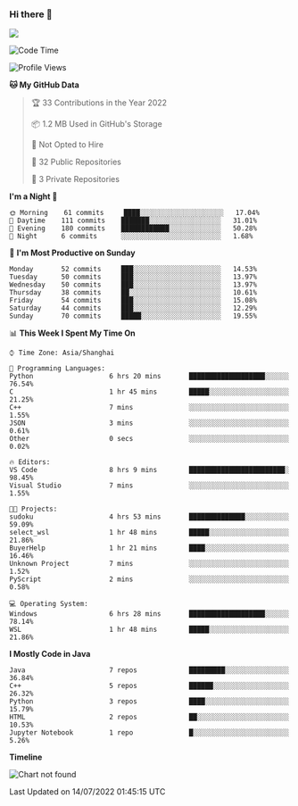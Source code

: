 ### Hi there 👋

<!--
**zhou-ning/zhou-ning** is a ✨ _special_ ✨ repository because its `README.md` (this file) appears on your GitHub profile.

Here are some ideas to get you started:

- 🔭 I’m currently working on ...
- 🌱 I’m currently learning ...
- 👯 I’m looking to collaborate on ...
- 🤔 I’m looking for help with ...
- 💬 Ask me about ...
- 📫 How to reach me: ...
- 😄 Pronouns: ...
- ⚡ Fun fact: ...
-->
![](https://github-readme-stats.vercel.app/api?username=zhou-ning)

<!--START_SECTION:waka-->
![Code Time](http://img.shields.io/badge/Code%20Time-0%20secs-blue)

![Profile Views](http://img.shields.io/badge/Profile%20Views-1-blue)

**🐱 My GitHub Data** 

> 🏆 33 Contributions in the Year 2022
 > 
> 📦 1.2 MB Used in GitHub's Storage 
 > 
> 🚫 Not Opted to Hire
 > 
> 📜 32 Public Repositories 
 > 
> 🔑 3 Private Repositories  
 > 
**I'm a Night 🦉** 

```text
🌞 Morning    61 commits     ████░░░░░░░░░░░░░░░░░░░░░   17.04% 
🌆 Daytime    111 commits    ███████░░░░░░░░░░░░░░░░░░   31.01% 
🌃 Evening    180 commits    ████████████░░░░░░░░░░░░░   50.28% 
🌙 Night      6 commits      ░░░░░░░░░░░░░░░░░░░░░░░░░   1.68%

```
📅 **I'm Most Productive on Sunday** 

```text
Monday       52 commits     ███░░░░░░░░░░░░░░░░░░░░░░   14.53% 
Tuesday      50 commits     ███░░░░░░░░░░░░░░░░░░░░░░   13.97% 
Wednesday    50 commits     ███░░░░░░░░░░░░░░░░░░░░░░   13.97% 
Thursday     38 commits     ██░░░░░░░░░░░░░░░░░░░░░░░   10.61% 
Friday       54 commits     ███░░░░░░░░░░░░░░░░░░░░░░   15.08% 
Saturday     44 commits     ███░░░░░░░░░░░░░░░░░░░░░░   12.29% 
Sunday       70 commits     █████░░░░░░░░░░░░░░░░░░░░   19.55%

```


📊 **This Week I Spent My Time On** 

```text
⌚︎ Time Zone: Asia/Shanghai

💬 Programming Languages: 
Python                   6 hrs 20 mins       ███████████████████░░░░░░   76.54% 
C                        1 hr 45 mins        █████░░░░░░░░░░░░░░░░░░░░   21.25% 
C++                      7 mins              ░░░░░░░░░░░░░░░░░░░░░░░░░   1.55% 
JSON                     3 mins              ░░░░░░░░░░░░░░░░░░░░░░░░░   0.61% 
Other                    0 secs              ░░░░░░░░░░░░░░░░░░░░░░░░░   0.02%

🔥 Editors: 
VS Code                  8 hrs 9 mins        ████████████████████████░   98.45% 
Visual Studio            7 mins              ░░░░░░░░░░░░░░░░░░░░░░░░░   1.55%

🐱‍💻 Projects: 
sudoku                   4 hrs 53 mins       ██████████████░░░░░░░░░░░   59.09% 
select_wsl               1 hr 48 mins        █████░░░░░░░░░░░░░░░░░░░░   21.86% 
BuyerHelp                1 hr 21 mins        ████░░░░░░░░░░░░░░░░░░░░░   16.46% 
Unknown Project          7 mins              ░░░░░░░░░░░░░░░░░░░░░░░░░   1.52% 
PyScript                 2 mins              ░░░░░░░░░░░░░░░░░░░░░░░░░   0.58%

💻 Operating System: 
Windows                  6 hrs 28 mins       ███████████████████░░░░░░   78.14% 
WSL                      1 hr 48 mins        █████░░░░░░░░░░░░░░░░░░░░   21.86%

```

**I Mostly Code in Java** 

```text
Java                     7 repos             █████████░░░░░░░░░░░░░░░░   36.84% 
C++                      5 repos             ██████░░░░░░░░░░░░░░░░░░░   26.32% 
Python                   3 repos             ████░░░░░░░░░░░░░░░░░░░░░   15.79% 
HTML                     2 repos             ██░░░░░░░░░░░░░░░░░░░░░░░   10.53% 
Jupyter Notebook         1 repo              █░░░░░░░░░░░░░░░░░░░░░░░░   5.26%

```


**Timeline**

![Chart not found](https://raw.githubusercontent.com/zhou-ning/zhou-ning/main/charts/bar_graph.png) 


 Last Updated on 14/07/2022 01:45:15 UTC
<!--END_SECTION:waka-->
